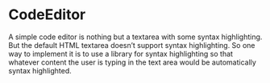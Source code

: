 # CodeEditor
A simple code editor is nothing but a textarea with some syntax highlighting. But the default HTML textarea doesn’t support syntax highlighting. So one way to implement it is to use a library for syntax highlighting  so that whatever content the user is typing in the text area would be automatically syntax highlighted. 
